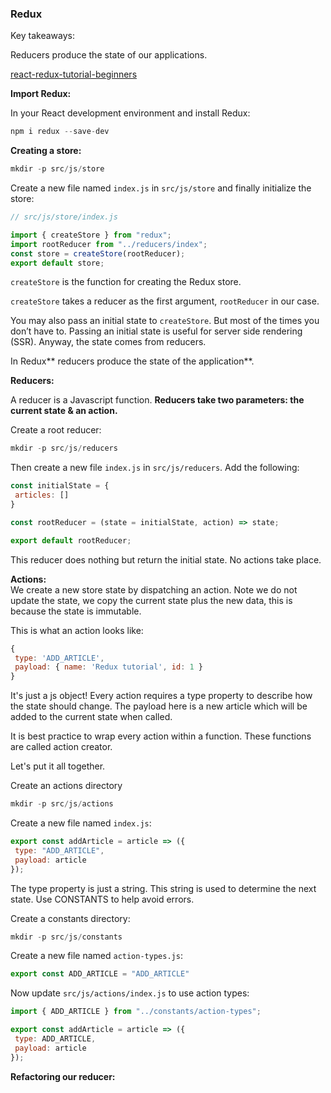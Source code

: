 ### Redux



Key takeaways:

Reducers produce the state of our applications.





[react-redux-tutorial-beginners](https://www.valentinog.com/blog/react-redux-tutorial-beginners/)

**Import Redux:**

In your React development environment and install Redux:

```js
npm i redux --save-dev
```

**Creating a store:**

```js
mkdir -p src/js/store
```

Create a new file named `index.js` in `src/js/store` and finally initialize the store:

```js
// src/js/store/index.js

import { createStore } from "redux";
import rootReducer from "../reducers/index";
const store = createStore(rootReducer);
export default store;
```

`createStore` is the function for creating the Redux store.

`createStore` takes a reducer as the first argument, `rootReducer` in our case.

You may also pass an initial state to `createStore`. But most of the times you don’t have to. Passing an initial state is useful for server side rendering \(SSR\). Anyway, the state comes from reducers.

In Redux** reducers produce the state of the application**.

**Reducers:**

A reducer is a Javascript function. **Reducers take two parameters: the current state & an action.**

Create a root reducer:

```js
mkdir -p src/js/reducers
```

Then create a new file `index.js` in `src/js/reducers`. Add the following:

```js
const initialState = {
 articles: []
}

const rootReducer = (state = initialState, action) => state;

export default rootReducer;
```

This reducer does nothing but return the initial state. No actions take place.

**Actions:**  
We create a new store state by dispatching an action. Note we do not update the state, we copy the current state plus the new data, this is because the state is immutable.

This is what an action looks like:

```js
{
 type: 'ADD_ARTICLE',
 payload: { name: 'Redux tutorial', id: 1 }
}
```

It's just a js object! Every action requires a type property to describe how the state should change. The payload here is a new article which will be added to the current state when called.

It is best practice to wrap every action within a function. These functions are called action creator.

Let's put it all together.

Create an actions directory

```js
mkdir -p src/js/actions
```

Create a new file named `index.js`:

```js
export const addArticle = article => ({
 type: "ADD_ARTICLE",
 payload: article
});
```

The type property is just a string. This string is used to determine the next state. Use CONSTANTS to help avoid errors.

Create a constants directory:

```js
mkdir -p src/js/constants
```

Create a new file named `action-types.js`:

```js
export const ADD_ARTICLE = "ADD_ARTICLE"
```

Now update `src/js/actions/index.js` to use action types:

```js
import { ADD_ARTICLE } from "../constants/action-types";

export const addArticle = article => ({
 type: ADD_ARTICLE,
 payload: article
});
```

**Refactoring our reducer:**

